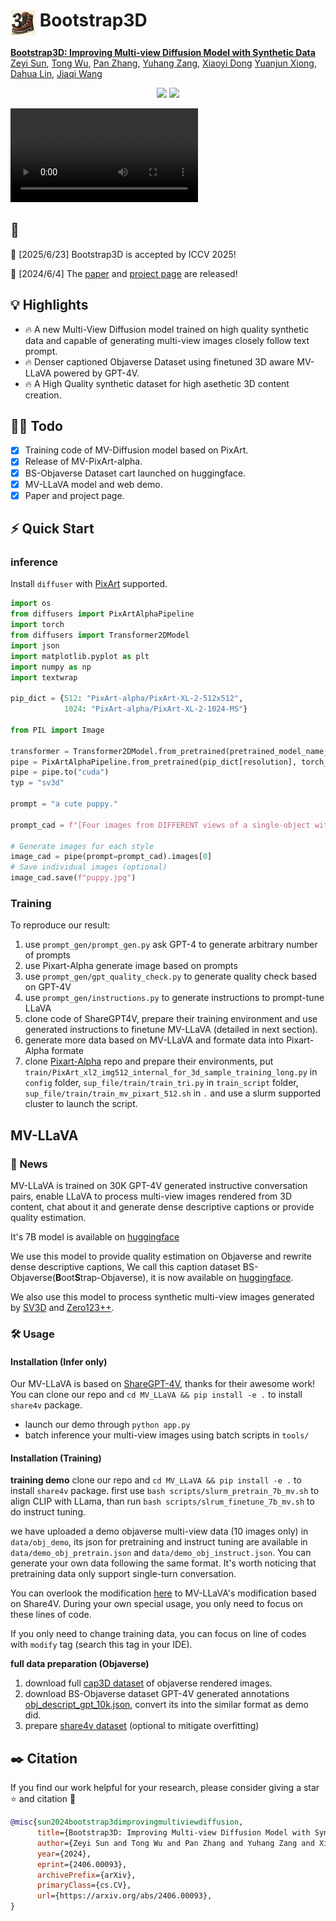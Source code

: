 # <img src="assets/icon.jpg" style="vertical-align: -14px;" :height="40px" width="40px"> Bootstrap3D

**[Bootstrap3D: Improving Multi-view Diffusion Model with Synthetic Data](https://arxiv.org/abs/2406.00093v2)**
</br>
[Zeyi Sun](https://github.com/SunzeY),
[Tong Wu](https://wutong16.github.io/),
[Pan Zhang](https://panzhang0212.github.io/),
[Yuhang Zang](https://yuhangzang.github.io/),
[Xiaoyi Dong](https://lightdxy.github.io/)
[Yuanjun Xiong](http://yjxiong.me/),
[Dahua Lin](http://dahua.site/),
[Jiaqi Wang](https://myownskyw7.github.io/)

<p align="center">
<a href="https://arxiv.org/abs/2406.00093v2"><img src="https://img.shields.io/badge/arXiv-Paper-<color>"></a>
<a href="https://sunzey.github.io/Bootstrap3D/"><img src="https://img.shields.io/badge/Project-Website-red"></a>
</p>


<video src="https://github.com/SunzeY/SunzeY.github.io/blob/main/Bootstrap3D/videos/gaussian.mp4" controls="controls">
</video>


## 📜 
🚀 [2025/6/23] Bootstrap3D is accepted by ICCV 2025! 

🚀 [2024/6/4] The [paper](https://arxiv.org/abs/2406.00093v2) and [project page](https://sunzey.github.io/Bootstrap3D/) are released!

## 💡 Highlights
- 🔥 A new Multi-View Diffusion model trained on high quality synthetic data and capable of generating multi-view images closely follow text prompt.
- 🔥 Denser captioned Objaverse Dataset using finetuned 3D aware MV-LLaVA powered by GPT-4V.
- 🔥 A High Quality synthetic dataset for high asethetic 3D content creation. 

## 👨‍💻 Todo
- [x] Training code of MV-Diffusion model based on PixArt.
- [x] Release of MV-PixArt-alpha.
- [x] BS-Objaverse Dataset cart launched on huggingface.
- [x] MV-LLaVA model and web demo.
- [x] Paper and project page.

## ⚡ Quick Start

### inference
Install `diffuser` with [PixArt](https://github.com/PixArt-alpha/PixArt-alpha) supported.

```python
import os
from diffusers import PixArtAlphaPipeline
import torch
from diffusers import Transformer2DModel
import json
import matplotlib.pyplot as plt
import numpy as np
import textwrap

pip_dict = {512: "PixArt-alpha/PixArt-XL-2-512x512",
            1024: "PixArt-alpha/PixArt-XL-2-1024-MS"}

from PIL import Image

transformer = Transformer2DModel.from_pretrained(pretrained_model_name_or_path="Zery/MVPixArt-XL-2-512x512_sv3d", torch_dtype=torch.float16)
pipe = PixArtAlphaPipeline.from_pretrained(pip_dict[resolution], torch_dtype=torch.float16, transformer=transformer)
pipe = pipe.to("cuda")
typ = "sv3d"

prompt = "a cute puppy."

prompt_cad = f"[Four images from DIFFERENT views of a single-object with CAD style] " + prompt

# Generate images for each style
image_cad = pipe(prompt=prompt_cad).images[0]
# Save individual images (optional)
image_cad.save(f"puppy.jpg")
```

### Training
To reproduce our result:
1. use `prompt_gen/prompt_gen.py` ask GPT-4 to generate arbitrary number of prompts
2. use Pixart-Alpha generate image based on prompts
3. use `prompt_gen/gpt_quality_check.py` to generate quality check based on GPT-4V
4. use `prompt_gen/instructions.py` to generate instructions to prompt-tune LLaVA
5. clone code of ShareGPT4V, prepare their training environment and use generated instructions to finetune MV-LLaVA (detailed in next section).
6. generate more data based on MV-LLaVA and formate data into Pixart-Alpha formate
7. clone [Pixart-Alpha](https://github.com/PixArt-alpha/PixArt-alpha) repo and prepare their environments, put `train/PixArt_xl2_img512_internal_for_3d_sample_training_long.py` in `config` folder,  `sup_file/train/train_tri.py` in `train_script` folder, `sup_file/train/train_mv_pixart_512.sh` in `.` and use a slurm supported cluster to launch the script.


## MV-LLaVA

### 📜 News
MV-LLaVA is trained on 30K GPT-4V generated instructive conversation pairs, enable LLaVA to process multi-view images rendered from 3D content, chat about it and generate dense descriptive captions or provide quality estimation.

It's 7B model is available on [huggingface](https://huggingface.co/Zery/MV-LLaVA-7B)

We use this model to provide quality estimation on Objaverse and rewrite dense descriptive captions, We call this caption dataset BS-Objaverse(**B**oot**S**trap-Objaverse), it is now available on [huggingface](https://huggingface.co/datasets/Zery/BS-Objaverse).

We also use this model to process synthetic multi-view images generated by [SV3D](https://huggingface.co/stabilityai/sv3d) and [Zero123++](https://github.com/SUDO-AI-3D/zero123plus).

### 🛠️ Usage
#### Installation (Infer only)
Our MV-LLaVA is based on [ShareGPT-4V](https://github.com/InternLM/InternLM-XComposer/tree/main/projects/ShareGPT4V), thanks for their awesome work!
You can clone our repo and `cd MV_LLaVA && pip install -e .` to install `share4v` package.

- launch our demo through `python app.py`
- batch inference your multi-view images using batch scripts in `tools/`

#### Installation (Training)

**training demo**
clone our repo and `cd MV_LLaVA && pip install -e .` to install `share4v` package.
first use `bash scripts/slurm_pretrain_7b_mv.sh` to align CLIP with LLama, than run `bash scripts/slrum_finetune_7b_mv.sh` to do instruct tuning.

we have uploaded a demo objaverse multi-view data (10 images only) in `data/obj_demo`, its json for pretraining and instruct tuning are available in `data/demo_obj_pretrain.json` and  `data/demo_obj_instruct.json`. You can generate your own data following the same format. It's worth noticing that pretraining data only support single-turn conversation.

You can overlook the modification [here](https://github.com/SunzeY/Bootstrap3D/commit/0a3d99de63d0d8fa323b0336f40487cbd104b33d) to MV-LLaVA's modification based on Share4V. During your own special usage, you only need to focus on these lines of code.

If you only need to change training data, you can focus on line of codes with `modify` tag (search this tag in your IDE).

**full data preparation (Objaverse)**
1. download full [cap3D dataset](https://huggingface.co/datasets/tiange/Cap3D) of objaverse rendered images.
2. download BS-Objaverse dataset GPT-4V generated annotations [obj_descript_gpt_10k.json](https://huggingface.co/datasets/Zery/BS-Objaverse), convert its into the similar format as demo did.
3. prepare [share4v dataset](https://github.com/InternLM/InternLM-XComposer/tree/main/projects/ShareGPT4V) (optional to mitigate overfitting)




## ✒️ Citation
If you find our work helpful for your research, please consider giving a star ⭐ and citation 📝

```bibtex
@misc{sun2024bootstrap3dimprovingmultiviewdiffusion,
      title={Bootstrap3D: Improving Multi-view Diffusion Model with Synthetic Data}, 
      author={Zeyi Sun and Tong Wu and Pan Zhang and Yuhang Zang and Xiaoyi Dong and Yuanjun Xiong and Dahua Lin and Jiaqi Wang},
      year={2024},
      eprint={2406.00093},
      archivePrefix={arXiv},
      primaryClass={cs.CV},
      url={https://arxiv.org/abs/2406.00093}, 
}
```

